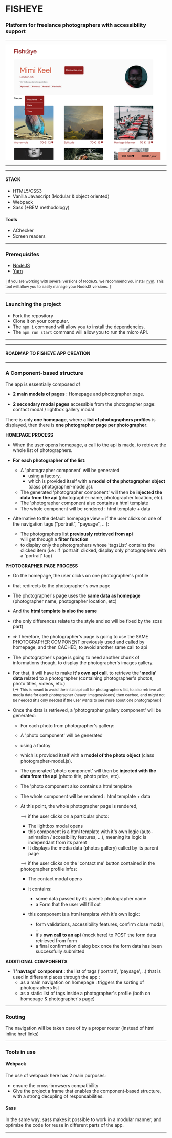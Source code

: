 # FISHEYE
### Platform for freelance photographers with accessibility support
---



<p align="center">
    <img width="600px" src="./src/assets/screens/fisheye_photographer-page.png" width="800" alt="app screenshot">
</p>

---

---
#### STACK
- HTML5/CSS3
- Vanilla Javascript (Modular & object oriented)
- Webpack
- Sass (+BEM methodology)

#### Tools
- AChecker
- Screen readers


----


### Prerequisites

- [NodeJS](https://nodejs.org/en/)
- [Yarn](https://yarnpkg.com/)

<small>[ If you are working with several versions of NodeJS, we recommend you install [nvm](https://github.com/nvm-sh/nvm). This tool will allow you to easily manage your NodeJS versions. ]</small>

----
### Launching the project
- Fork the repository
- Clone it on your computer.
- The `npm i` command will allow you to install the dependencies.
- The `npm run start` command will allow you to run the micro API.
----
----
#### ROADMAP TO FISHEYE APP CREATION
----

### <b>A Component-based structure</b>

The app is essentially composed of 
- <b>2 main models of pages</b> : 
Homepage and photographer page.<br>

- <b>2 secondary modal pages</b> accessible from the photographer page:
contact modal / lightbox gallery modal


There is only  <b>one homepage</b>, where a <b>list of photographers profiles</b> is displayed,
then there is <b>one photographer page per photographer</b>.

<b>HOMEPAGE PROCESS</b>

- When the user opens homepage, a call to the api is made, to retrieve the whole list of photographers.
- <b>For each photographer of the list</b>:
    - A 'photographer component' will be generated 
         - using a factory,
        - which is provided itself with a <b>model of the photographer object</b> (class photographer-model.js).
    - The generated 'photographer component' will then be <b>injected the data from the api </b>(photographer name, photographer location, etc).
    - The 'photographer component also contains a html template
    - The whole component will be rendered : html template + data

- Alternative to the default homepage view = if the user clicks on one of the navigation tags ("portrait", "paysage", .. ):
    - The photographers list <b>previously retrieved from api</b><br>
    will get through a <b>filter function</b>
    - to display only the photographers whose 'tagsList' contains the clicked item (i.e : if 'portrait' clicked, display only photographers with a 'portrait' tag)



<b>PHOTOGRAPHER PAGE PROCESS</b>
- On the homepage, the user clicks on one photographer's profile
- that redirects to the photographer's own page
- The photographer's page uses the <b>same data as homepage</b> (photographer name, photographer location, etc)
- And the <b>html template is also the same</b> 
- (the only differences relate to the style and so will be fixed by the scss part)

- => Therefore, the photographer's page is going to use the SAME PHOTOGRAPHER COMPONENT previously used and called by homepage, and then CACHED, to avoid another same call to api

- The photographer's page is going to need another chunk of informations though, 
    to display the photographer's images gallery.

- For that, it will have to make <b>it's own api call</b>, to retrieve the <b>'media' data </b>related to a photographer (containing photographer's photos, photo titles, videos, etc.) <br>
(-> <small>This is meant to avoid the initial api call for photographers list, to also retrieve all media data for each photographer (heavy :images/videos) then cached, and might not be needed (it's only needed if the user wants to see more about one photographer)</small>)

- Once the data is retrieved, a 'photographer gallery component' will be generated:
    - For each photo from photographer's gallery:
    - A 'photo component' will be generated
    - using a factoy
    - which is provided itself with a <b>model of the photo object</b> (class photographer-model.js).
     - The generated 'photo component' will then be <b>injected with the data from the api </b>(photo title, photo price, etc).
    - The 'photo component also contains a html template

    - The whole component will be rendered : html template + data
 
    - At this point, the whole photographer page is rendered,<br>

        ==> if the user clicks on a particular photo:

        - The lightbox modal opens
        - this component is a html template with it's own logic (auto-animation / accesibility features, ...), meaning its logic is independant from its parent
        - It displays the media data (photos gallery) called by its parent page  
    
        ==> if the user clicks on the 'contact me' button contained in the photographer profile infos:

        - The contact modal opens
        - It contains:  
            - some data passed by its parent: photographer name
            - a Form that the user will fill out

        - this component is a html template with it's own logic:
            - form validations, accessibility features, confirm close modal, ..  
            - it's <b>own call to an api</b> (mock here) to POST the form data retrieved from form
            - a final confirmation dialog box once the form data has been successfully submitted

<b>ADDITIONAL COMPONENTS</b>
- <b>1 'navtags' component</b> : the list of tags ('portrait', 'paysage', ..) that is used in different places through the app :
    - as a main navigation on homepage : triggers the sorting of photographers list
    - as a static list of tags inside a photographer's profile (both on homepage & photographer's page)


---

### <b>Routing</b>
The navigation will be taken care of by a proper router (instead of html inline href links)

---

### <b>Tools in use</b>

#### Webpack
The use of webpack here has 2 main purposes: 
 - ensure the cross-browsers compatibility
 - Give the project a frame that enables the component-based structure, with a strong decupling of responsabilities.

#### Sass
 In the same way, sass makes it possible to work in a modular manner, and optimize the code for reuse in different parts of the app.

 ---


